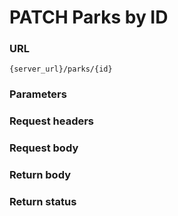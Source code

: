 # PATCH Parks by ID

### URL

```
{server_url}/parks/{id}
```

### Parameters

### Request headers

### Request body

### Return body

### Return status
